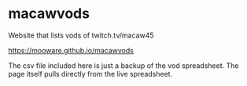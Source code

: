 # macawvods
Website that lists vods of twitch.tv/macaw45

https://mooware.github.io/macawvods

The csv file included here is just a backup of the vod spreadsheet. The page itself pulls directly from the live spreadsheet.
